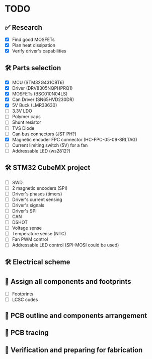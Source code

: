 # TODO

## ✅ Research
- [x] Find good MOSFETs
- [x] Plan heat dissipation
- [x] Verify driver's capabilities

## 🛠 Parts selection
- [x] MCU (STM32G431CBT6)
- [x] Driver (DRV8305NQPHPRQ1)
- [x] MOSFETs (BSC010N04LS)
- [x] Can Driver (SN65HVD230DR)
- [x] 5V Buck (LMR33630)
- [ ] 3.3V LDO
- [ ] Polymer caps
- [ ] Shunt resistor
- [ ] TVS Diode
- [ ] Can bus connectors (JST PH?)
- [x] Magnetic encoder FPC connector (HC-FPC-05-09-8RLTAG)
- [ ] Current limiting switch (5V) for a fan
- [ ] Addressable LED (ws2812?)
## 🛠 STM32 CubeMX project
- [ ] SWD
- [ ] 2 magnetic encoders (SPI)
- [ ] Driver's phases (timers)
- [ ] Driver's current sensing
- [ ] Driver's signals
- [ ] Driver's SPI
- [ ] CAN
- [ ] DSHOT
- [ ] Voltage sense
- [ ] Temperature sense (NTC)
- [ ] Fan PWM control
- [ ] Addressable LED control (SPI-MOSI could be used)
## 🛠 Electrical scheme
## 🤔 Assign all components and footprints
- [ ] Footprints
- [ ] LCSC codes
## 🤔 PCB outline and components arrangement
## 🤔 PCB tracing
## 🤔 Verification and preparing for fabrication
